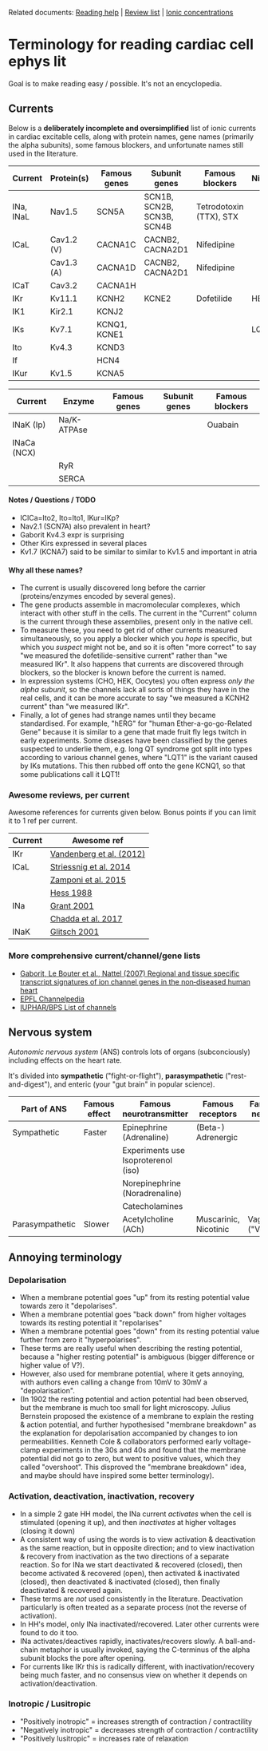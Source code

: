 Related documents: [Reading help](README.md) | [Review list](reviews.md) | [Ionic concentrations](concentrations.md)

# Terminology for reading cardiac cell ephys lit

Goal is to make reading easy / possible.
It's not an encyclopedia.

## Currents

Below is a **deliberately incomplete and oversimplified** list of ionic currents in cardiac excitable cells, along with protein names, gene names (primarily the alpha subunits), some famous blockers, and unfortunate names still used in the literature.

| Current    | Protein(s) | Famous genes | Subunit genes              | Famous blockers         | Nicknames |
|------------|------------|--------------|----------------------------|-------------------------|-----------|
| INa, INaL  | Nav1.5     | SCN5A        | SCN1B, SCN2B, SCN3B, SCN4B | Tetrodotoxin (TTX), STX |           |
| ICaL       | Cav1.2 (V) | CACNA1C      | CACNB2, CACNA2D1           | Nifedipine              |           |
|            | Cav1.3 (A) | CACNA1D      | CACNB2, CACNA2D1           | Nifedipine              |           |
| ICaT       | Cav3.2     | CACNA1H      |                            |                         |           |
| IKr        | Kv11.1     | KCNH2        | KCNE2                      | Dofetilide              | HERG      |
| IK1        | Kir2.1     | KCNJ2        |                            |                         |           |
| IKs        | Kv7.1      | KCNQ1, KCNE1 |                            |                         | LQT1      |
| Ito        | Kv4.3      | KCND3        |                            |                         |           |
| If         |            | HCN4         |                            |                         |           |
| IKur       | Kv1.5      | KCNA5        |                            |                         |           |

| Current     | Enzyme      | Famous genes | Subunit genes              | Famous blockers   |
|-------------|-------------|--------------|----------------------------|-------------------|
| INaK (Ip)   | Na/K-ATPAse |              |                            | Ouabain           |
| INaCa (NCX) |             |              |                            |                   |
|             | RyR         |              |                            |                   |
|             | SERCA       |              |                            |                   | 

#### Notes / Questions / TODO

- IClCa=Ito2, Ito=Ito1, IKur=IKp?
- Nav2.1 (SCN7A) also prevalent in heart?
- Gaborit Kv4.3 expr is surprising
- Other Kirs expressed in several places
- Kv1.7 (KCNA7) said to be similar to similar to Kv1.5 and important in atria

#### Why all these names? 

- The current is usually discovered long before the carrier (proteins/enzymes encoded by several genes).
- The gene products assemble in macromolecular complexes, which interact with other stuff in the cells. The current in the "Current" column is the current through these assemblies, present only in the native cell.
- To measure these, you need to get rid of other currents measured simultaneously, so you apply a blocker which you _hope_ is specific, but which you _suspect_ might not be, and so it is often "more correct" to say "we measured the dofetilide-sensitive current" rather than "we measured IKr". It also happens that currents are discovered through blockers, so the blocker is known before the current is named.
- In expression systems (CHO, HEK, Oocytes) you often express _only the alpha subunit_, so the channels lack all sorts of things they have in the real cells, and it can be more accurate to say "we measured a KCNH2 current" than "we measured IKr".
- Finally, a lot of genes had strange names until they became standardised. For example, "hERG" for "human Ether-a-go-go-Related Gene" because it is similar to a gene that made fruit fly legs twitch in early experiments. Some diseases have been classified by the genes suspected to underlie them, e.g. long QT syndrome got split into types according to various channel genes, where "LQT1" is the variant caused by IKs mutations. This then rubbed off onto the gene KCNQ1, so that some publications call it LQT1!

### Awesome reviews, per current

Awesome references for currents given below.
Bonus points if you can limit it to 1 ref per current.

| Current | Awesome ref                                                            |
| --------|------------------------------------------------------------------------|
| IKr     | [Vandenberg et al. (2012)](https://doi.org/10.1152/physrev.00036.2011) |
| ICaL    | [Striessnig et al. 2014](https://doi.org/10.1002/wmts.102)             |
|         | [Zamponi et al. 2015](https://doi.org/10.1124/pr.114.009654)           |
|         | [Hess 1988](https://doi.org/10.1139/y88-201)                           |
| INa     | [Grant 2001](https://doi.org/10.1016/S0002-9343(00)00714-2)            |
|         | [Chadda et al. 2017](https://doi.org/10.1007/s00424-017-1959-1)        |
| INaK    | [Glitsch 2001](https://doi.org/10.1152/physrev.2001.81.4.1791)         |

### More comprehensive current/channel/gene lists

- [Gaborit, Le Bouter et al., Nattel (2007) Regional and tissue specific transcript signatures of ion channel genes in the non‐diseased human heart](https://doi.org/10.1113/jphysiol.2006.126714)
- [EPFL Channelpedia](https://channelpedia.epfl.ch/)
- [IUPHAR/BPS List of channels](https://www.guidetopharmacology.org/GRAC/IonChannelListForward?class=VGIC)

## Nervous system

*Autonomic nervous system* (ANS) controls lots of organs (subconciously) including effects on the heart rate.

It's divided into **sympathetic** ("fight-or-flight"), **parasympathetic** ("rest-and-digest"), and enteric (your "gut brain" in popular science).

| Part of ANS     | Famous effect | Famous neurotransmitter             | Famous receptors      | Famous nerves   |
|-----------------|---------------|-------------------------------------|-----------------------|-----------------|
| Sympathetic     | Faster        | Epinephrine (Adrenaline)            | (Beta-) Adrenergic    |                 |
|                 |               | Experiments use Isoproterenol (iso) |                       |                 |
|                 |               | Norepinephrine (Noradrenaline)      |                       |                 |
|                 |               | Catecholamines                      |                       |                 |
| Parasympathetic | Slower        | Acetylcholine (ACh)                 | Muscarinic, Nicotinic | Vagus ("Vagal") |

## Annoying terminology

### Depolarisation

- When a membrane potential goes "up" from its resting potential value towards zero it "depolarises".
- When a membrane potential goes "back down" from higher voltages towards its resting potential it "repolarises"
- When a membrane potential goes "down" from its resting potential value further from zero it "hyperpolarises".
- These terms are really useful when describing the resting potential, because a "higher resting potential" is ambiguous (bigger difference or higher value of V?).
- However, also used for membrane potential, where it gets annoying, with authors even calling a change from 10mV to 30mV a "depolarisation".
- (In 1902 the resting potential and action potential had been observed, but the membrane is much too small for light microscopy. Julius Bernstein proposed the existence of a membrane to explain the resting & action potential, and further hypothesised "membrane breakdown" as the explanation for depolarisation accompanied by changes to ion permeabilities. Kenneth Cole & collaborators performed early voltage-clamp experiments in the 30s and 40s and found that the membrane potential did not go to zero, but went to positive values, which they called "overshoot". This disproved the "membrane breakdown" idea, and maybe should have inspired some better terminology).

### Activation, deactivation, inactivation, recovery

- In a simple 2 gate HH model, the INa current *activates* when the cell is stimulated (opening it up), and then *inactivates* at higher voltages (closing it down)
- A consistent way of using the words is to view activation & deactivation as the same reaction, but in opposite direction; and to view inactivation & recovery from inactivation as the two directions of a separate reaction. So for INa we start deactivated & recovered (closed), then become activated & recovered (open), then activated & inactivated (closed), then deactivated & inactivated (closed), then finally deactivated & recovered again.
- These terms are _not_ used consistently in the literature. Deactivation particularly is often treated as a separate process (not the reverse of activation).
- In HH's model, only INa inactivated/recovered. Later other currents were found to do it too.
- INa activates/deactives rapidly, inactivates/recovers slowly. A ball-and-chain metaphor is usually invoked, saying the C-terminus of the alpha subunit blocks the pore after opening.
- For currents like IKr this is radically different, with inactivation/recovery being much faster, and no consensus view on whether it depends on activation/deactivation.

### Inotropic / Lusitropic

- "Positively inotropic" = increases strength of contraction / contractility
- "Negatively inotropic" = decreases strength of contraction / contractility
- "Positively lusitropic" = increases rate of relaxation
